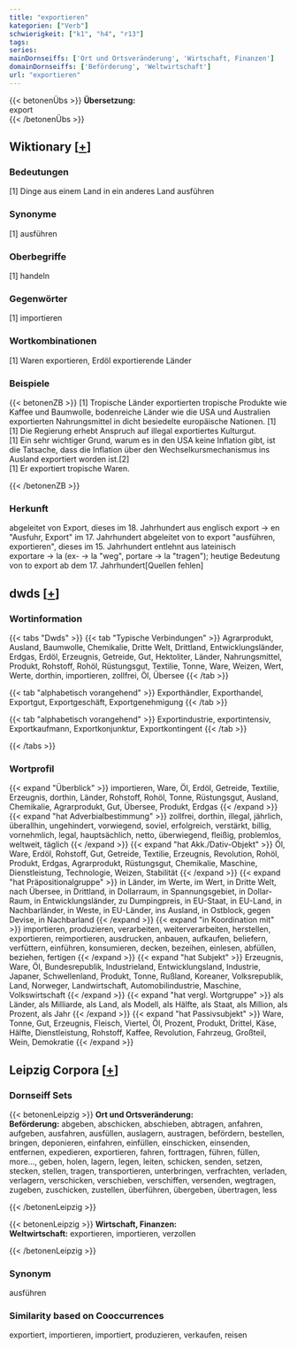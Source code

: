 ```yaml
---
title: "exportieren"
kategorien: ["Verb"]
schwierigkeit: ["k1", "h4", "r13"]
tags:
series:
mainDornseiffs: ['Ort und Ortsveränderung', 'Wirtschaft, Finanzen']
domainDornseiffs: ['Beförderung', 'Weltwirtschaft']
url: "exportieren"
---
```


{{< betonenÜbs >}}
**Übersetzung:**  
export  
{{< /betonenÜbs >}}

## Wiktionary [[+](https://de.wiktionary.org/wiki/exportieren)]

### Bedeutungen
[1] Dinge aus einem Land in ein anderes Land ausführen  

### Synonyme
[1] ausführen  

### Oberbegriffe
[1] handeln  

### Gegenwörter
[1] importieren  

### Wortkombinationen
[1] Waren exportieren, Erdöl exportierende Länder  

### Beispiele
{{< betonenZB >}}
[1] Tropische Länder exportierten tropische Produkte wie Kaffee und Baumwolle, bodenreiche Länder wie die USA und Australien exportierten Nahrungsmittel in dicht besiedelte europäische Nationen. [1]  
[1] Die Regierung erhebt Anspruch auf illegal exportiertes Kulturgut.  
[1] Ein sehr wichtiger Grund, warum es in den USA keine Inflation gibt, ist die Tatsache, dass die Inflation über den Wechselkursmechanismus ins Ausland exportiert worden ist.[2]  
[1] Er exportiert tropische Waren.  

{{< /betonenZB >}}
### Herkunft
abgeleitet von Export, dieses im 18. Jahrhundert aus englisch export → en "Ausfuhr, Export" im 17. Jahrhundert abgeleitet von to export "ausführen, exportieren", dieses im 15. Jahrhundert entlehnt aus lateinisch exportare → la (ex- → la "weg", portare → la "tragen"); heutige Bedeutung von to export ab dem 17. Jahrhundert[Quellen fehlen]  



## dwds [[+](https://www.dwds.de/wb/exportieren)]

### Wortinformation
{{< tabs "Dwds" >}}
{{< tab "Typische Verbindungen" >}}
Agrarprodukt, Ausland, Baumwolle, Chemikalie, Dritte Welt, Drittland, Entwicklungsländer, Erdgas, Erdöl, Erzeugnis, Getreide, Gut, Hektoliter, Länder, Nahrungsmittel, Produkt, Rohstoff, Rohöl, Rüstungsgut, Textilie, Tonne, Ware, Weizen, Wert, Werte, dorthin, importieren, zollfrei, Öl, Übersee
{{< /tab >}}

{{< tab "alphabetisch vorangehend" >}}
Exporthändler, Exporthandel, Exportgut, Exportgeschäft, Exportgenehmigung
{{< /tab >}}

{{< tab "alphabetisch vorangehend" >}}
Exportindustrie, exportintensiv, Exportkaufmann, Exportkonjunktur, Exportkontingent
{{< /tab >}}

{{< /tabs >}}

### Wortprofil
{{< expand "Überblick" >}} importieren, Ware, Öl, Erdöl, Getreide, Textilie, Erzeugnis, dorthin, Länder, Rohstoff, Rohöl, Tonne, Rüstungsgut, Ausland, Chemikalie, Agrarprodukt, Gut, Übersee, Produkt, Erdgas {{< /expand >}}
{{< expand "hat Adverbialbestimmung" >}} zollfrei, dorthin, illegal, jährlich, überallhin, ungehindert, vorwiegend, soviel, erfolgreich, verstärkt, billig, vornehmlich, legal, hauptsächlich, netto, überwiegend, fleißig, problemlos, weltweit, täglich {{< /expand >}}
{{< expand "hat Akk./Dativ-Objekt" >}} Öl, Ware, Erdöl, Rohstoff, Gut, Getreide, Textilie, Erzeugnis, Revolution, Rohöl, Produkt, Erdgas, Agrarprodukt, Rüstungsgut, Chemikalie, Maschine, Dienstleistung, Technologie, Weizen, Stabilität {{< /expand >}}
{{< expand "hat Präpositionalgruppe" >}} in Länder, im Werte, im Wert, in Dritte Welt, nach Übersee, in Drittland, in Dollarraum, in Spannungsgebiet, in Dollar-Raum, in Entwicklungsländer, zu Dumpingpreis, in EU-Staat, in EU-Land, in Nachbarländer, in Weste, in EU-Länder, ins Ausland, in Ostblock, gegen Devise, in Nachbarland {{< /expand >}}
{{< expand "in Koordination mit" >}} importieren, produzieren, verarbeiten, weiterverarbeiten, herstellen, exportieren, reimportieren, ausdrucken, anbauen, aufkaufen, beliefern, verfüttern, einführen, konsumieren, decken, bezeihen, einlesen, abfüllen, beziehen, fertigen {{< /expand >}}
{{< expand "hat Subjekt" >}} Erzeugnis, Ware, Öl, Bundesrepublik, Industrieland, Entwicklungsland, Industrie, Japaner, Schwellenland, Produkt, Tonne, Rußland, Koreaner, Volksrepublik, Land, Norweger, Landwirtschaft, Automobilindustrie, Maschine, Volkswirtschaft {{< /expand >}}
{{< expand "hat vergl. Wortgruppe" >}} als Länder, als Milliarde, als Land, als Modell, als Hälfte, als Staat, als Million, als Prozent, als Jahr {{< /expand >}}
{{< expand "hat Passivsubjekt" >}} Ware, Tonne, Gut, Erzeugnis, Fleisch, Viertel, Öl, Prozent, Produkt, Drittel, Käse, Hälfte, Dienstleistung, Rohstoff, Kaffee, Revolution, Fahrzeug, Großteil, Wein, Demokratie {{< /expand >}}

## Leipzig Corpora [[+](https://corpora.uni-leipzig.de/en/res?word=exportieren&corpusId=deu_newscrawl-public_2018)]

### Dornseiff Sets
{{< betonenLeipzig >}}
**Ort und Ortsveränderung:**  
**Beförderung:** abgeben, abschicken, abschieben, abtragen, anfahren, aufgeben, ausfahren, ausfüllen, auslagern, austragen, befördern, bestellen, bringen, deponieren, einfahren, einfüllen, einschicken, einsenden, entfernen, expedieren, exportieren, fahren, forttragen, führen, füllen, more..., geben, holen, lagern, legen, leiten, schicken, senden, setzen, stecken, stellen, tragen, transportieren, unterbringen, verfrachten, verladen, verlagern, verschicken, verschieben, verschiffen, versenden, wegtragen, zugeben, zuschicken, zustellen, überführen, übergeben, übertragen, less  

{{< /betonenLeipzig >}}


{{< betonenLeipzig >}}
**Wirtschaft, Finanzen:**  
**Weltwirtschaft:** exportieren, importieren, verzollen  

{{< /betonenLeipzig >}}

### Synonym
ausführen


### Similarity based on Cooccurrences
exportiert, importieren, importiert, produzieren, verkaufen, reisen

